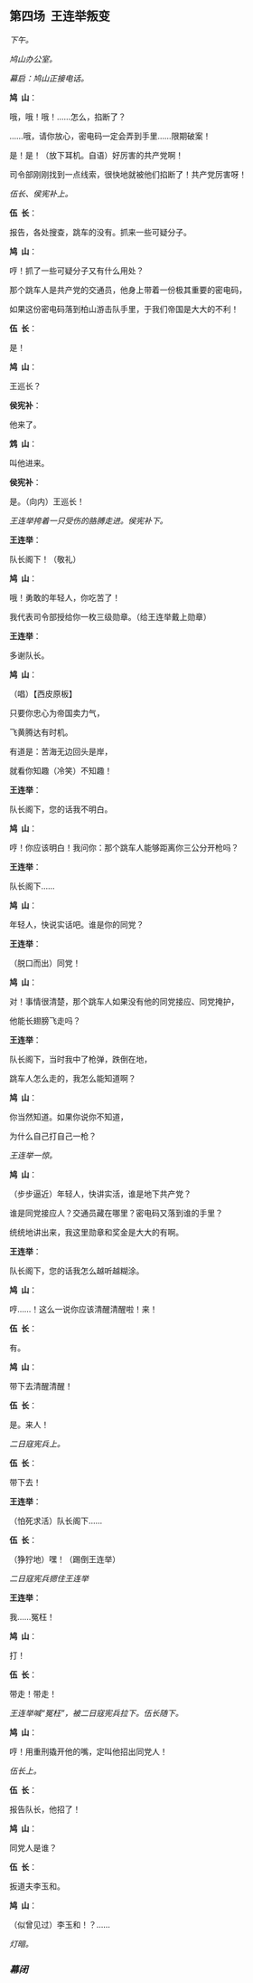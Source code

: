 ## 第四场  王连举叛变

*下午。*

*鸠山办公室。*

*幕启：鸠山正接电话。*

**鸠  山**：

哦，哦！哦！……怎么，掐断了？

……哦，请你放心，密电码一定会弄到手里……限期破案！

是！是！（放下耳机。自语）好厉害的共产党啊！

司令部刚刚找到一点线索，很快地就被他们掐断了！共产党厉害呀！

*伍长、侯宪补上。*

**伍  长**：

报告，各处搜查，跳车的没有。抓来一些可疑分子。

**鸠  山**：

哼！抓了一些可疑分子又有什么用处？

那个跳车人是共产党的交通员，他身上带着一份极其重要的密电码，

如果这份密电码落到柏山游击队手里，于我们帝国是大大的不利！

**伍  长**：

是！

**鸠  山**：

王巡长？

**侯宪补**：

他来了。

**鸩  山**：

叫他进来。

**侯宪补**：

是。（向内）王巡长！

*王连举挎着一只受伤的胳膊走进。侯宪补下。*

**王连举**：

队长阁下！（敬礼）

**鸠  山**：

哦！勇敢的年轻人，你吃苦了！

我代表司令部授给你一枚三级勋章。（给王连举戴上勋章）

**王连举**：

多谢队长。

**鸠  山**：

（唱）【西皮原板】

只要你忠心为帝国卖力气，

飞黄腾达有时机。

有道是：苦海无边回头是岸，

就看你知趣（冷笑）不知趣！

**王连举**：

队长阁下，您的话我不明白。

**鸠  山**：

哼！你应该明白！我问你：那个跳车人能够距离你三公分开枪吗？

**王连举**：

队长阁下……

**鸠  山**：

年轻人，快说实话吧。谁是你的同党？

**王连举**：

（脱口而出）同党！

**鸠  山**：

对！事情很清楚，那个跳车人如果没有他的同党接应、同党掩护，

他能长翅膀飞走吗？

**王连举**：

队长阁下，当时我中了枪弹，跌倒在地，

跳车人怎么走的，我怎么能知道啊？ 

**鸠  山**：

你当然知道。如果你说你不知道，

为什么自己打自己一枪？

*王连举一惊。*

**鸠  山**：

（步步逼近）年轻人，快讲实活，谁是地下共产党？

谁是同党接应人？交通员藏在哪里？密电码又落到谁的手里？

统统地讲出来，我这里勋章和奖金是大大的有啊。

**王连举**：

队长阁下，您的话我怎么越听越糊涂。

**鸠  山**：

哼……！这么一说你应该清醒清醒啦！来！

**伍  长**：

有。

**鸠  山**：

带下去清醒清醒！

**伍  长**：

是。来人！

*二日寇宪兵上。*

**伍  长**：

带下去！

**王连举**：

（怕死求活）队长阁下……

**伍  长**：

（狰狞地）嘿！（踢倒王连举）

*二日寇宪兵摁住王连举*

**王连举**：

我……冤枉！

**鸠  山**：

打！

**伍  长**：

带走！带走！

*王连举喊“冤枉”，被二日寇宪兵拉下。伍长随下。*

**鸠  山**：

哼！用重刑撬开他的嘴，定叫他招出同党人！

*伍长上。*

**伍  长**：

报告队长，他招了！

**鸠  山**：

同党人是谁？

**伍  长**：

扳道夫李玉和。

**鸠  山**：

（似曾见过）李玉和！？……

*灯暗。*

### *幕闭*
